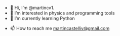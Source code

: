 - 👋 Hi, I’m @martincv1.
- 👀 I’m interested in physics and programming tools
- 🌱 I’m currently learning Python
<!--- 💞️ I’m looking to collaborate on ...
--->
- 📫 How to reach me martincastelliv@gmail.com
<!--- 😄 Pronouns: ...
- ⚡ Fun fact: ...
--->
<!---
martincv1/martincv1 is a ✨ special ✨ repository because its `README.md` (this file) appears on your GitHub profile.
You can click the Preview link to take a look at your changes.
--->
